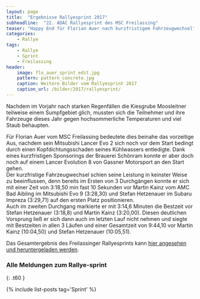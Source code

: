 ```yaml
---
layout: page
title:  "Ergebnisse Rallyesprint 2017"
subheadline:  "22. ADAC Rallyesprint des MSC Freilassing"
teaser: "Happy End für Florian Auer nach kurzfristigem Fahrzeugwechsel"
categories:
    - Rallye
tags:
    - Rallye
    - Sprint
    - Freilassing
header:
    image: flo_auer_sprint_edit.jpg
    pattern: pattern_concrete.jpg
    caption: Weitere Bilder vom Rallyesprint 2017
    caption_url: /bilder/2017/rallyesprint/
---
```

Nachdem im Vorjahr nach starken Regenfällen die Kiesgrube Moosleitner teilweise einem Sumpfgebiet glich, mussten sich die Teilnehmer und ihre Fahrzeuge dieses Jahr gegen hochsommerliche Temperaturen und viel Staub behaupten.
<!--more-->
Für Florian Auer vom MSC Freilassing bedeutete dies beinahe das vorzeitige Aus, nachdem sein Mitsubishi Lancer Evo 2 sich noch vor dem Start bedingt durch einen Kopfdichtungsschaden seines Kühlwassers entledigte. Dank eines kurzfristigen Sponsorings der Brauerei Schönram konnte er aber doch noch auf einem Lancer Evolution 8 von Gassner Motorsport an den Start gehen.  
Der kurzfristige Fahrzeugwechsel schien seine Leistung in keinster Weise zu beeinflussen, denn bereits im Ersten von 3 Durchg&auml;ngen konnte er sich mit einer Zeit von 3:18,50 min fast 10 Sekunden vor Martin Kainz vom AMC Bad Aibling im Mitsubishi Evo 9 (3:28,30) und Stefan Hetzenauer im Subaru Impreza (3:29,71) auf den ersten Platz positionieren.  
Auch im zweiten Durchgang markierte er mit 3:14,6 Minuten die Bestzeit vor Stefan Hetzenauer (3:18,8) und Martin Kainz (3:20,00). Diesen deutlichen Vorsprung ließ er sich dann auch im letzten Lauf nicht nehmen und siegte mit Bestzeiten in allen 3 Läufen und einer Gesamtzeit von 9:44,10 vor Martin Kainz (10:04,50) und Stefan Hetzenauer (10:05,51).  


Das Gesamtergebnis des Freilassinger Rallyesprints kann [hier angesehen und heruntergeladen werden](https://github.com/msc-freilassing/Dokumente/blob/master/Ergebnisslisten/rallye/2017/Gesamtergebnis-2017.pdf).


### Alle Meldungen zum Rallye-sprint
{: .t60 }

{% include list-posts tag='Sprint' %}
